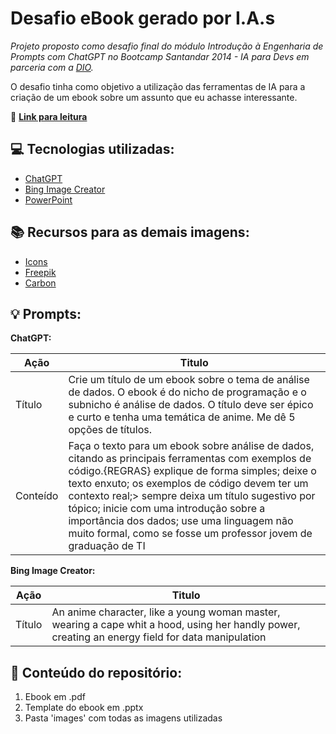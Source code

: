 # Desafio eBook gerado por I.A.s


*Projeto proposto como desafio final do módulo Introdução à Engenharia de Prompts com ChatGPT no Bootcamp Santandar 2014 - IA para Devs em parceria com a [DIO](https://web.dio.me/home).*

O desafio tinha como objetivo a utilização das ferramentas de IA para a criação de um ebook sobre um assunto que eu achasse interessante.

📖 **[Link para leitura](https://github.com/IsahBag/DIO_desafio_ebook/blob/main/output/ebook_final.pdf)**

## 💻 Tecnologias utilizadas:
* [ChatGPT](https://chat.openai.com/)
* [Bing Image Creator](https://www.bing.com/images/create)
* [PowerPoint](https://www.microsoft.com/en/microsoft-365/powerpoint)

## 📚 Recursos para as demais imagens:
 
* [Icons](https://icons8.com/icons/set/github)
* [Freepik](https://br.freepik.com/vetores-gratis/ilustracao-do-conceito-de-analise-da-instalacao_7140765.htm#fromView=search&page=1&position=17&uuid=7c6322cf-061b-4a35-a824-3a7b621ad56e)
* [Carbon](https://carbon.now.sh/)

## 💡 Prompts:

**ChatGPT:**

**Ação**  | **Titulo**
----------|------------
Título    | Crie um título de um ebook sobre o tema de        análise de dados. O ebook é do nicho de programação e o subnicho é análise de dados. O título deve ser épico e curto e tenha uma temática de anime. Me dê 5 opções de títulos.
Conteído  | Faça o texto para um ebook sobre análise de dados, citando as principais ferramentas com exemplos de código.{REGRAS} explique de forma simples; deixe o texto enxuto; os exemplos de código devem ter um contexto real;> sempre deixa um título sugestivo por tópico; inicie com uma introdução sobre a importância dos dados; use uma linguagem não muito formal, como se fosse um professor jovem de graduação de TI

**Bing Image Creator:**

**Ação**  | **Titulo**
----------|------------
Título    |  An anime character, like a young woman master, wearing a cape whit a hood, using her handly power, creating an energy field for data manipulation

## 📁 Conteúdo do repositório:
1. Ebook em .pdf
2. Template do ebook em .pptx
3. Pasta 'images' com todas as imagens utilizadas